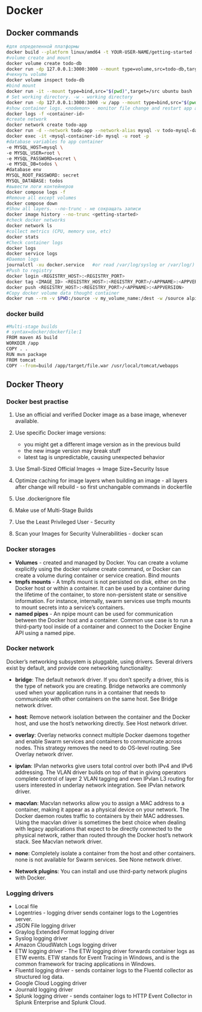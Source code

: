 # Docker

## Docker commands

```bash
#для определенной платформы
docker build --platform linux/amd64 -t YOUR-USER-NAME/getting-started --restart unless-stopped
#volume create and mount
docker volume create todo-db
docker run -dp 127.0.0.1:3000:3000 --mount type=volume,src=todo-db,target=/etc/todos getting-started
#чекнуть volume
docker volume inspect todo-db
#bind mount
docker run -it --mount type=bind,src="$(pwd)",target=/src ubuntu bash
# Set working directory. -w - working directory
docker run -dp 127.0.0.1:3000:3000 -w /app --mount type=bind,src="$(pwd)",target=/app node:18-alpine sh -c "yarn install && yarn run dev"
#show container logs. <nodemon> - monitor file change and restart app automatically after file change
docker logs -f <container-id>
#create network
docker network create todo-app
docker run -d --network todo-app --network-alias mysql -v todo-mysql-data:/var/lib/mysql -e MYSQL_ROOT_PASSWORD=secret -e MYSQL_DATABASE=todos mysql:8.0
docker exec -it <mysql-container-id> mysql -u root -p
#database variables fo app container
-e MYSQL_HOST=mysql \
-e MYSQL_USER=root \
-e MYSQL_PASSWORD=secret \
-e MYSQL_DB=todos \
#database env
MYSQL_ROOT_PASSWORD: secret
MYSQL_DATABASE: todos
#вывести логи контейнеров
docker compose logs -f
#Remove all except volumes
docker compose down
#Show all layers. --no-trunc - не сокращать записи
docker image history --no-trunc <getting-started>
#check docker networks
docker network ls
#collect metrics (CPU, memory use, etc)
docker stats
#Check container logs
docker logs
docker service logs
#Daemon logs
journalctl -xu docker.service   #or read /var/log/syslog or /var/log/)
#Push to registry
docker login <REGISTRY_HOST>:<REGISTRY_PORT>
docker tag <IMAGE_ID> <REGISTRY_HOST>:<REGISTRY_PORT>/<APPNAME>:<APPVERSION>
docker push <REGISTRY_HOST>:<REGISTRY_PORT>/<APPNAME>:<APPVERSION>
#Copy docker volume data thought container
docker run --rm -v $PWD:/source -v my_volume_name:/dest -w /source alpine cp my_file_name.txt /dest
```

### docker build

```bash
#Multi-stage builds
# syntax=docker/dockerfile:1
FROM maven AS build
WORKDIR /app
COPY . .
RUN mvn package
FROM tomcat
COPY --from=build /app/target/file.war /usr/local/tomcat/webapps 
```

## Docker Theory

### Docker best practise

1. Use an official and verified Docker image as a base image, whenever available.
2. Use specific Docker image versions:

   - you might get a different image version as in the previous build
   - the new image version may break stuff
   - latest tag is unpredictable, causing unexpected behavior

3. Use Small-Sized Official Images -> Image Size+Security Issue
4. Optimize caching for image layers when building an image - all layers after change will rebuild - so first unchangable commands in dockerfile
5. Use .dockerignore file
6. Make use of Multi-Stage Builds
7. Use the Least Privileged User - Security
8. Scan your Images for Security Vulnerabilities - docker scan

### Docker storages

- **Volumes** - created and managed by Docker. You can create a volume explicitly using the docker volume create command, or Docker can create a volume during container or service creation.
Bind mounts
- **tmpfs mounts** - A tmpfs mount is not persisted on disk, either on the Docker host or within a container. It can be used by a container during the lifetime of the container, to store non-persistent state or sensitive information. For instance, internally, swarm services use tmpfs mounts to mount secrets into a service’s containers.
- **named pipes** - An npipe mount can be used for communication between the Docker host and a container. Common use case is to run a third-party tool inside of a container and connect to the Docker Engine API using a named pipe.

### Docker network

Docker’s networking subsystem is pluggable, using drivers. Several drivers exist by default, and provide core networking functionality:

- **bridge**: The default network driver. If you don’t specify a driver, this is the type of network you are creating. Bridge networks are commonly used when your application runs in a container that needs to communicate with other containers on the same host. See Bridge network driver.

- **host**: Remove network isolation between the container and the Docker host, and use the host’s networking directly. See Host network driver.

- **overlay**: Overlay networks connect multiple Docker daemons together and enable Swarm services and containers to communicate across nodes. This strategy removes the need to do OS-level routing. See Overlay network driver.

- **ipvlan**: IPvlan networks give users total control over both IPv4 and IPv6 addressing. The VLAN driver builds on top of that in giving operators complete control of layer 2 VLAN tagging and even IPvlan L3 routing for users interested in underlay network integration. See IPvlan network driver.

- **macvlan**: Macvlan networks allow you to assign a MAC address to a container, making it appear as a physical device on your network. The Docker daemon routes traffic to containers by their MAC addresses. Using the macvlan driver is sometimes the best choice when dealing with legacy applications that expect to be directly connected to the physical network, rather than routed through the Docker host’s network stack. See Macvlan network driver.

- **none**: Completely isolate a container from the host and other containers. none is not available for Swarm services. See None network driver.

- **Network plugins**: You can install and use third-party network plugins with Docker.

### Logging drivers

- Local file
- Logentries - logging driver sends container logs to the Logentries server.
- JSON File logging driver
- Graylog Extended Format logging driver
- Syslog logging driver
- Amazon CloudWatch Logs logging driver
- ETW logging driver - The ETW logging driver forwards container logs as ETW events. ETW stands for Event Tracing in Windows, and is the common framework for tracing applications in Windows.
- Fluentd logging driver - sends container logs to the Fluentd collector as structured log data.
- Google Cloud Logging driver
- Journald logging driver
- Splunk logging driver - sends container logs to HTTP Event Collector in Splunk Enterprise and Splunk Cloud.
